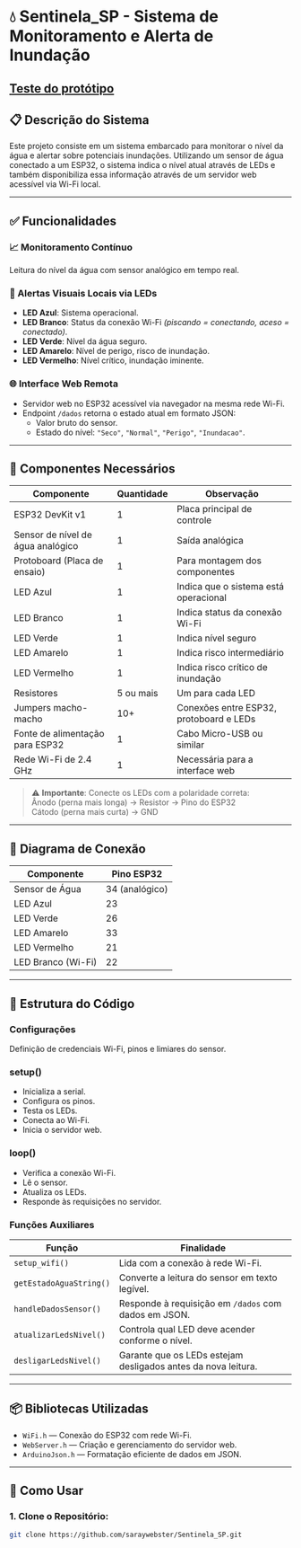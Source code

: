 # 💧 Sentinela_SP - Sistema de Monitoramento e Alerta de Inundação

## [Teste do protótipo](./teste_do_prototipo_sentinela_SP.mp4)

## 📋 Descrição do Sistema

Este projeto consiste em um sistema embarcado para monitorar o nível da água e alertar sobre potenciais inundações. Utilizando um sensor de água conectado a um ESP32, o sistema indica o nível atual através de LEDs e também disponibiliza essa informação através de um servidor web acessível via Wi-Fi local.

---

## ✅ Funcionalidades

### 📈 Monitoramento Contínuo

Leitura do nível da água com sensor analógico em tempo real.

### 🔦 Alertas Visuais Locais via LEDs

- **LED Azul**: Sistema operacional.
- **LED Branco**: Status da conexão Wi-Fi _(piscando = conectando, aceso = conectado)_.
- **LED Verde**: Nível da água seguro.
- **LED Amarelo**: Nível de perigo, risco de inundação.
- **LED Vermelho**: Nível crítico, inundação iminente.

### 🌐 Interface Web Remota

- Servidor web no ESP32 acessível via navegador na mesma rede Wi-Fi.
- Endpoint `/dados` retorna o estado atual em formato JSON:
  - Valor bruto do sensor.
  - Estado do nível: `"Seco"`, `"Normal"`, `"Perigo"`, `"Inundacao"`.

---

## 🧰 Componentes Necessários

| Componente                        | Quantidade | Observação                              |
| --------------------------------- | ---------- | --------------------------------------- |
| ESP32 DevKit v1                   | 1          | Placa principal de controle             |
| Sensor de nível de água analógico | 1          | Saída analógica                         |
| Protoboard (Placa de ensaio)      | 1          | Para montagem dos componentes           |
| LED Azul                          | 1          | Indica que o sistema está operacional   |
| LED Branco                        | 1          | Indica status da conexão Wi-Fi          |
| LED Verde                         | 1          | Indica nível seguro                     |
| LED Amarelo                       | 1          | Indica risco intermediário              |
| LED Vermelho                      | 1          | Indica risco crítico de inundação       |
| Resistores                        | 5 ou mais  | Um para cada LED                        |
| Jumpers macho-macho               | 10+        | Conexões entre ESP32, protoboard e LEDs |
| Fonte de alimentação para ESP32   | 1          | Cabo Micro-USB ou similar               |
| Rede Wi-Fi de 2.4 GHz             | 1          | Necessária para a interface web         |

> ⚠️ **Importante**: Conecte os LEDs com a polaridade correta:  
> Ânodo (perna mais longa) → Resistor → Pino do ESP32  
> Cátodo (perna mais curta) → GND

---

## 🔌 Diagrama de Conexão

| Componente         | Pino ESP32     |
| ------------------ | -------------- |
| Sensor de Água     | 34 (analógico) |
| LED Azul           | 23             |
| LED Verde          | 26             |
| LED Amarelo        | 33             |
| LED Vermelho       | 21             |
| LED Branco (Wi-Fi) | 22             |

---

## 🧠 Estrutura do Código

### Configurações

Definição de credenciais Wi-Fi, pinos e limiares do sensor.

### setup()

- Inicializa a serial.
- Configura os pinos.
- Testa os LEDs.
- Conecta ao Wi-Fi.
- Inicia o servidor web.

### loop()

- Verifica a conexão Wi-Fi.
- Lê o sensor.
- Atualiza os LEDs.
- Responde às requisições no servidor.

### Funções Auxiliares

| Função                  | Finalidade                                                    |
| ----------------------- | ------------------------------------------------------------- |
| `setup_wifi()`          | Lida com a conexão à rede Wi-Fi.                              |
| `getEstadoAguaString()` | Converte a leitura do sensor em texto legível.                |
| `handleDadosSensor()`   | Responde à requisição em `/dados` com dados em JSON.          |
| `atualizarLedsNivel()`  | Controla qual LED deve acender conforme o nível.              |
| `desligarLedsNivel()`   | Garante que os LEDs estejam desligados antes da nova leitura. |

---

## 📦 Bibliotecas Utilizadas

- `WiFi.h` — Conexão do ESP32 com rede Wi-Fi.
- `WebServer.h` — Criação e gerenciamento do servidor web.
- `ArduinoJson.h` — Formatação eficiente de dados em JSON.

---

## 🚀 Como Usar

### 1. Clone o Repositório:

```bash
git clone https://github.com/saraywebster/Sentinela_SP.git
```

